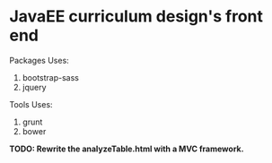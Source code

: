 # JavaEE curriculum design's front end

Packages Uses:
1. bootstrap-sass
2. jquery

Tools Uses:
1. grunt
2. bower

**TODO: Rewrite the analyzeTable.html with a MVC framework.**